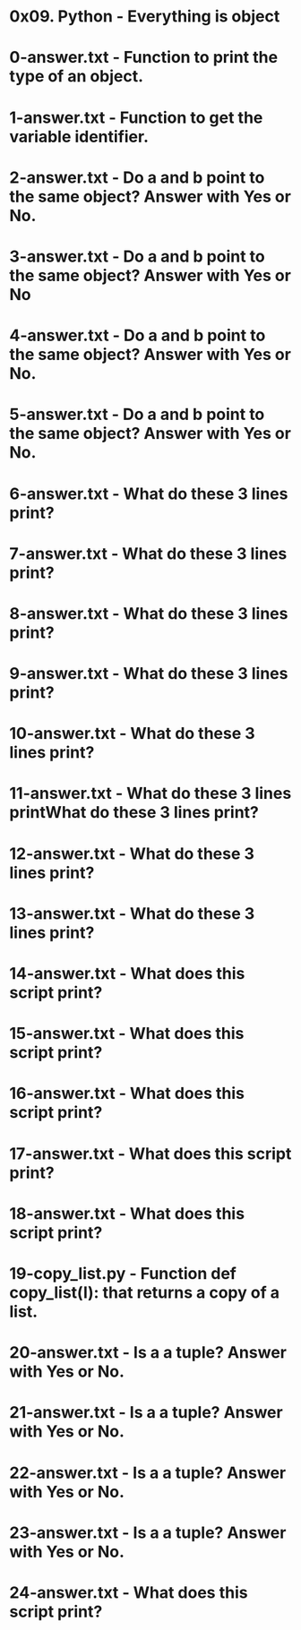# 0x09. Python - Everything is object
# 0-answer.txt - Function to print the type of an object.
# 1-answer.txt - Function to get the variable identifier.
# 2-answer.txt - Do a and b point to the same object? Answer with Yes or No.
# 3-answer.txt - Do a and b point to the same object? Answer with Yes or No
# 4-answer.txt - Do a and b point to the same object? Answer with Yes or No.
# 5-answer.txt - Do a and b point to the same object? Answer with Yes or No.
# 6-answer.txt - What do these 3 lines print?
# 7-answer.txt - What do these 3 lines print?
# 8-answer.txt - What do these 3 lines print?
# 9-answer.txt - What do these 3 lines print?
# 10-answer.txt - What do these 3 lines print?
# 11-answer.txt - What do these 3 lines printWhat do these 3 lines print?
# 12-answer.txt - What do these 3 lines print?
# 13-answer.txt - What do these 3 lines print?
# 14-answer.txt - What does this script print?
# 15-answer.txt - What does this script print?
# 16-answer.txt - What does this script print?
# 17-answer.txt - What does this script print?
# 18-answer.txt - What does this script print?
# 19-copy_list.py - Function def copy_list(l): that returns a copy of a list.
# 20-answer.txt - Is a a tuple? Answer with Yes or No.
# 21-answer.txt - Is a a tuple? Answer with Yes or No.
# 22-answer.txt - Is a a tuple? Answer with Yes or No.
# 23-answer.txt - Is a a tuple? Answer with Yes or No.
# 24-answer.txt - What does this script print?

